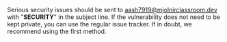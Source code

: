 Serious security issues should be sent to aash7919@mjolnirclassroom.dev with "**SECURITY**" in the subject line. If the vulnerability does not need to be kept private, you can use the regular issue tracker. If in doubt, we recommend using the first method.
